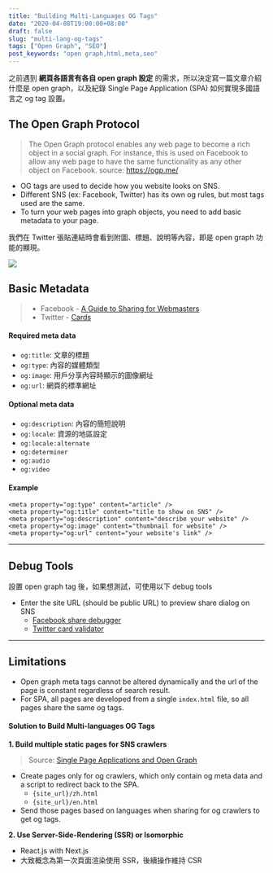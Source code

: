 ```yaml
---
title: "Building Multi-Languages OG Tags"
date: "2020-04-08T19:00:00+08:00"
draft: false
slug: "multi-lang-og-tags"
tags: ["Open Graph", "SEO"]
post_keywords: "open graph,html,meta,seo"
---
```


之前遇到 __網頁各語言有各自 open graph 設定__ 的需求，所以決定寫一篇文章介紹什麼是 open graph，以及紀錄 Single Page Application (SPA) 如何實現多國語言之 og tag 設置。

<!--more-->

## The Open Graph Protocol
> The Open Graph protocol enables any web page to become a rich object in a social graph. For instance, this is used on Facebook to allow any web page to have the same functionality as any other object on Facebook.
> source: https://ogp.me/

- OG tags are used to decide how you website looks on SNS.
- Different SNS (ex: Facebook, Twitter) has its own og rules, but most tags used are the same.
- To turn your web pages into graph objects, you need to add basic metadata to your page.

我們在 Twitter 張貼連結時會看到附圖、標題、說明等內容，即是 open graph 功能的顯現。

![](/images/docs/og.png)

## Basic Metadata

> - Facebook - [A Guide to Sharing for Webmasters](https://developers.facebook.com/docs/sharing/webmasters)
> - Twitter - [Cards](https://developer.twitter.com/en/docs/tweets/optimize-with-cards/overview/markup)
#### Required meta data
- `og:title`: 文章的標題
- `og:type`: 內容的媒體類型
- `og:image`: 用戶分享內容時顯示的圖像網址
- `og:url`: 網頁的標準網址

#### Optional meta data
- `og:description`: 內容的簡短說明
- `og:locale`: 資源的地區設定
- `og:locale:alternate`
- `og:determiner`
- `og:audio`
- `og:video`

#### Example
```
<meta property="og:type" content="article" />
<meta property="og:title" content="title to show on SNS" />
<meta property="og:description" content="describe your website" />
<meta property="og:image" content="thumbnail for website" />
<meta property="og:url" content="your website's link" />
```

---

## Debug Tools

設置 open graph tag 後，如果想測試，可使用以下 debug tools

- Enter the site URL (should be public URL) to preview share dialog on SNS
  - [Facebook share debugger](https://developers.facebook.com/tools/debug/?locale=zh_TW)
  - [Twitter card validator](https://cards-dev.twitter.com/validator)

---
## Limitations
- Open graph meta tags cannot be altered dynamically and the url of the page is constant regardless of search result.
- For SPA, all pages are developed from a single `index.html` file, so all pages share the same og tags.

#### Solution to Build Multi-languages OG Tags
__1. Build multiple static pages for SNS crawlers__

> Source: [Single Page Applications and Open Graph](https://stackoverflow.com/questions/16069501/single-page-applications-and-open-graph)

- Create pages only for og crawlers, which only contain og meta data and a script to redirect back to the SPA.
  - `{site_url}/zh.html`
  - `{site_url}/en.html`
- Send those pages based on languages when sharing for og crawlers to get og tags.

__2. Use Server-Side-Rendering (SSR) or Isomorphic__

- React.js with Next.js
- 大致概念為第一次頁面渲染使用 SSR，後續操作維持 CSR
